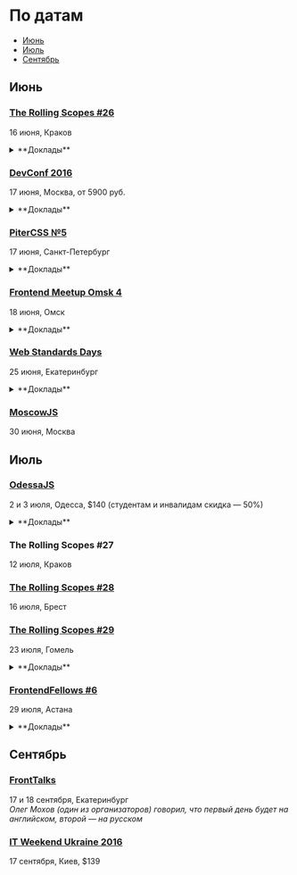 # По датам

- [Июнь](#Июнь)
- [Июль](#Июль)
- [Сентябрь](#Сентябрь)

## Июнь

### [The Rolling Scopes #26](https://krakow.rollingscopes.com/)

16 июня, Краков

<details>
  <summary>**Доклады**</summary>

  - «TypeScript and what's the hack Javascript», Vadzim Yakushau
  - «Virtual Augmented Mixed Reality: Day 0», Paul Yuhnovich
  - «3D visualization of datasets in browsers», Oleksandr Pastukhov
  - «CSS QuickDraw», Alexander Gerasimov
</details>

### [DevConf 2016](http://devconf.ru/ru/schedule#js)

17 июня, Москва, от 5900 руб.

<details>
  <summary>**Доклады**</summary>

  - «React Native, Relay и GraphQL - опыт в production», Денис Измайлов (Startup Makers)
  - «Что делать с неповоротливым JQuery», Тимофей Ковалев
  - «Парсеры - это спарта», Алексей Охрименко (IPONWEB)
  - «МРТ для данных», Анастасия Горячева (Avito)
  - «Инфраструктура распределенных приложений на nodejs», Станислав Гуменюк (SEMrush)
  - «Декларативное программирование на CSS», Кирилл Ковалев
  - «Как мы адаптировали более 150 сайтов по технологии Dynamically-served JavaScript», Артём Цымпов, Евгений Кольцов (eski.mobi)
  - «Язык описания шаблонов Snakeskin», Андрей Кобец
  - «Как tutu.ru делает реинжиниринг работающего продукта на ходу», Роман Грунтович (tutu.ru)
  - «HTTP/2: мифы и факты», Валентин Бартенев (NGINX, Inc.)
  - «Страницы AMP. Будь для Google VIP», Владислав Коротун (Цифровая лаборатория)
</details>

### [PiterCSS №5](https://pitercss.timepad.ru/event/340787/)

17 июня, Санкт-Петербург

<details>
  <summary>**Доклады**</summary>

  - «Профи < Новичок», Алёна Батицкая (Нетология)
  - «Отзывчивые картинки правильно», Зарема Халилова (Uploadcare)
  - «Зачем изобрели CSS», Хокон Виум Ли (Opera)
</details>

### [Frontend Meetup Omsk 4](https://vk.com/frontendmeetupomsk4)

18 июня, Омск

<details>
  <summary>**Доклады**</summary>

  - «Архитектура Angular 2 и зачем он нужен», Семён Светлый (SmartPeople)
  - «React Native. Первая попытка фронтендера написать мобильное приложение», Михаил Данилов (Live Typing)
  - «Progressive Web Apps», Максим Малов (HWd Tech)
</details>

### [Web Standards Days](https://wsd.events/2016/06/25/)

25 июня, Екатеринбург

<details>
  <summary>**Доклады**</summary>

  - «Как я перестал верить технологиям», Алексей Симоненко (HTML Academy)
  - «Готовим бизнес-лапшу на React и Redux», Евгений Тихонов (Контур.Ритейл)
  - «МРТ для данных», Анастасия Горячева (Avito)
  - «Меняем JavaScript с помощью JavaScript», Павел Волокитин (СКБ Контур)
  - «Жми сюда!», Вадим Макеев (Opera)
  - «Дружим с контентом пользователя», Владимир Кузнецов (Graph)
  - «npm — найдётся подходящий модуль», Всеволод Струкчинский (Яндекс)
  - «Жизнь HTML в 2ГИС под iOS», Роман Янке (2ГИС)
  - «Осторожно, закэшировано!», Сергей Жигалов (Яндекс)
  - «Как отвечать за продакшен», Андрей Сумин (Mail.Ru)
</details>

### [MoscowJS](http://moscowjs.ru/)

30 июня, Москва

## Июль

### [OdessaJS](http://odessajs.org/)

2 и 3 июля, Одесса, $140 (студентам и инвалидам скидка — 50%)

<details>
  <summary>**Доклады**</summary>

  - «WebGL, basic computer graphics for frontend devs», Martin Naumann
  - «Grid Layout», Вадим Макеев
  - «Profiling NodeJS apps and looking for deopts/bailouts + workshop», Евгений Обрезков
  - «Rx.js пожоще», Денис Стоянов
  - «Cистемне програмування на JS», Ингвар Степанян
  - «Angular 2 Universe», Денис Зайченко
  - «Моды для Майнкрафта на Javascript», Юля Пучнина
  - «Smart Home and IoT», Андрей Кучеренко
  - «React.js в мифрильной броне», Артем Тритяк
  - «What professionals can learn from coding games?», Александр Лябах
  - «Offline first in React Native and Redux», Филип Шурпик
  - «Что не так с web и как с этим жить», Сергей Рубанов
  - «Relay internals, such as cache algorithm, garbage collector, algorithm of applying optimistic updates», Вячеслав Слинько
  - «Архитектура, или как мы куда-то не туда пошли», Дима Малеев
  - «CSS in JS», Кирилл Яковенко
  - «Карты и картографические сервисы», Николай Беличук
  - «Why functional programming makes life easier?», Юля Пшинко
  - «Основы Rx.js», Дима Билдин
  - «Node.js вширь и вглубь», Дмитрий Гусев
  - «Node.js Macht Frei», Тимур Шемсединов
  - «ECMAScript: past, present and future», Ксения Редунова
  - «Elm: functional programming in your browser», Алекс Труш
  - «Ребрендинг в продакшене», Алексей Мигуцкий
  - «Sync: rocket science explained», Виктор Гришенко
  - «Koa.js as an alternative to Express», Николай Кожухаренко
</details>

### The Rolling Scopes #27

12 июля, Краков

### [The Rolling Scopes #28](https://brest.rollingscopes.com/)

16 июля, Брест

### [The Rolling Scopes #29](https://gomel.rollingscopes.com/)

23 июля, Гомель

<details>
  <summary>**Доклады**</summary>

  - «Angular-Material in Practice», Ales Tsvil
  - «TypeScript: application-scale JavaScript», Aliaksei Kharchykau
  - «Как подружить JAVA сервер-сайд разработчика с JASMINE», Aliaksei Rabchanka
  - «Как стать фронт-енд разработчиком с нуля», Vadim Kulaga
  - «Некоторые алгоритмы и структуры для обработки строковых данных», Ruslan Panasiuk
  - «Статическая типизация с Flow and Typescript», Uladzislau Harbachou
  - «Самые распространеные лайфхаки фронтенд разработчика или как делать свою работу быстрее и проще», Zhanna Lud
</details>

### [FrontendFellows #6](https://frontendfellows.timepad.ru/event/328848/)

29 июля, Астана

<details>
  <summary>**Доклады**</summary>

  - «Обучение фронтенд разработке», Олег Мохов (Яндекс)
</details>

## Сентябрь

### [FrontTalks](http://lanyrd.com/2016/fronttalks2016/)

17 и 18 сентября, Екатеринбург  
*Олег Мохов (один из организаторов) говорил, что первый день будет на английском, второй — на русском*

### [IT Weekend Ukraine 2016](http://ukraine.itweekend.ua/ua/)

17 сентября, Киев, $139
